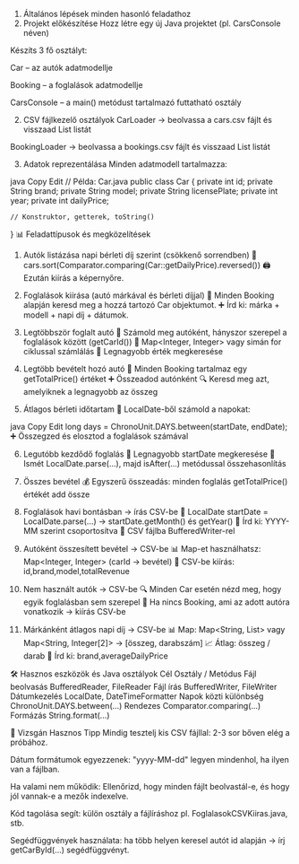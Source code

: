 1. Általános lépések minden hasonló feladathoz
1. Projekt előkészítése
Hozz létre egy új Java projektet (pl. CarsConsole néven)

Készíts 3 fő osztályt:

Car – az autók adatmodellje

Booking – a foglalások adatmodellje

CarsConsole – a main() metódust tartalmazó futtatható osztály

2. CSV fájlkezelő osztályok
CarLoader → beolvassa a cars.csv fájlt és visszaad List<Car> listát

BookingLoader → beolvassa a bookings.csv fájlt és visszaad List<Booking> listát

3. Adatok reprezentálása
Minden adatmodell tartalmazza:

java
Copy
Edit
// Példa: Car.java
public class Car {
    private int id;
    private String brand;
    private String model;
    private String licensePlate;
    private int year;
    private int dailyPrice;

    // Konstruktor, getterek, toString()
}
📊 Feladattípusok és megközelítések
1) Autók listázása napi bérleti díj szerint (csökkenő sorrendben)
📌 cars.sort(Comparator.comparing(Car::getDailyPrice).reversed())
🖨️ Ezután kiírás a képernyőre.

2) Foglalások kiírása (autó márkával és bérleti díjjal)
📌 Minden Booking alapján keresd meg a hozzá tartozó Car objektumot.
➕ Írd ki: márka + modell + napi díj + dátumok.

3) Legtöbbször foglalt autó
📌 Számold meg autóként, hányszor szerepel a foglalások között (getCarId())
🧮 Map<Integer, Integer> vagy simán for ciklussal számlálás
🔎 Legnagyobb érték megkeresése

4) Legtöbb bevételt hozó autó
📌 Minden Booking tartalmaz egy getTotalPrice() értéket
➕ Összeadod autónként
🔍 Keresd meg azt, amelyiknek a legnagyobb az összeg

5) Átlagos bérleti időtartam
📆 LocalDate-ből számold a napokat:

java
Copy
Edit
long days = ChronoUnit.DAYS.between(startDate, endDate);
➕ Összegzed és elosztod a foglalások számával

6) Legutóbb kezdődő foglalás
📅 Legnagyobb startDate megkeresése
📌 Ismét LocalDate.parse(...), majd isAfter(...) metódussal összehasonlítás

7) Összes bevétel
💰 Egyszerű összeadás: minden foglalás getTotalPrice() értékét add össze

8) Foglalások havi bontásban → írás CSV-be
📆 LocalDate startDate = LocalDate.parse(...) → startDate.getMonth() és getYear()
📁 Írd ki: YYYY-MM szerint csoportosítva
📝 CSV fájlba BufferedWriter-rel

9) Autóként összesített bevétel → CSV-be
📊 Map-et használhatsz: Map<Integer, Integer> (carId → bevétel)
📁 CSV-be kiírás: id,brand,model,totalRevenue

10) Nem használt autók → CSV-be
🔍 Minden Car esetén nézd meg, hogy egyik foglalásban sem szerepel
📄 Ha nincs Booking, ami az adott autóra vonatkozik → kiírás CSV-be

11) Márkánként átlagos napi díj → CSV-be
📊 Map: Map<String, List<Integer>> vagy Map<String, Integer[2]> → [összeg, darabszám]
📈 Átlag: összeg / darab
📝 Írd ki: brand,averageDailyPrice

🛠️ Hasznos eszközök és Java osztályok
Cél	Osztály / Metódus
Fájl beolvasás	BufferedReader, FileReader
Fájl írás	BufferedWriter, FileWriter
Dátumkezelés	LocalDate, DateTimeFormatter
Napok közti különbség	ChronoUnit.DAYS.between(...)
Rendezes	Comparator.comparing(...)
Formázás	String.format(...)

📌 Vizsgán Hasznos Tipp
Mindig tesztelj kis CSV fájllal: 2-3 sor bőven elég a próbához.

Dátum formátumok egyezzenek: "yyyy-MM-dd" legyen mindenhol, ha ilyen van a fájlban.

Ha valami nem működik: Ellenőrizd, hogy minden fájlt beolvastál-e, és hogy jól vannak-e a mezők indexelve.

Kód tagolása segít: külön osztály a fájlíráshoz pl. FoglalasokCSVKiiras.java, stb.

Segédfüggvények használata: ha több helyen keresel autót id alapján → írj getCarById(...) segédfüggvényt.
